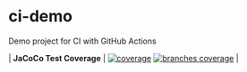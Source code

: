 # ci-demo
Demo project for CI with GitHub Actions


| __JaCoCo Test Coverage__ | [![coverage](../badges/jacoco.svg)](https://github.com/vojkog/ci-demo/actions/workflows/build.yml) [![branches coverage](../badges/branches.svg)](https://github.com/vojkog/ci-demo/actions/workflows/build.yml) |
